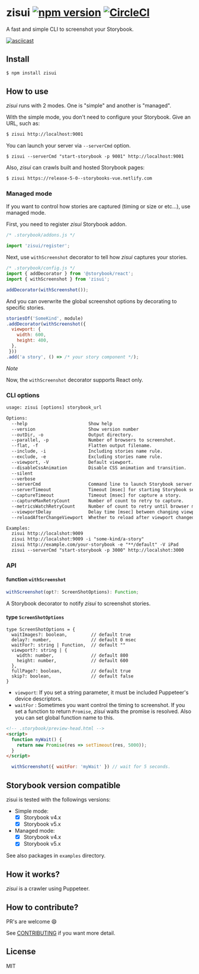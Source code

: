 # zisui [![npm version](https://badge.fury.io/js/zisui.svg)](https://badge.fury.io/js/zisui) [![CircleCI](https://circleci.com/gh/Quramy/zisui.svg?style=svg)](https://circleci.com/gh/Quramy/zisui) 

A fast and simple CLI to screenshot your Storybook.

[![asciicast](https://asciinema.org/a/260008.svg)](https://asciinema.org/a/260008)

## Install

```sh
$ npm install zisui
```

## How to use
*zisui* runs with 2 modes. One is "simple" and another is "managed".

With the simple mode, you don't need to configure your Storybook. Give an URL, such as:

```sh
$ zisui http://localhost:9001
```

You can launch your server via `--serverCmd` option.

```
$ zisui --serverCmd "start-storybook -p 9001" http://localhost:9001
```

Also, *zisui* can crawls built and hosted Storybook pages:

```sh
$ zisui https://release-5-0--storybooks-vue.netlify.com
```

### Managed mode
If you want to control how stories are captured (timing or size or etc...), use managed mode.

First, you need to register *zisui* Storybook addon.

```js
/* .storybook/addons.js */

import 'zisui/register';
```

Next, use `withScreenshot` decorator to tell how *zisui* captures your stories.

```js
/* .storybook/config.js */
import { addDecorator } from '@storybook/react';
import { withScreenshot } from 'zisui';

addDecorator(withScreenshot());
```

And you can overwrite the global screenshot options by decorating to specific stories.

```js
storiesOf('SomeKind', module)
.addDecorator(withScreenshot({
  viewport: {
    width: 600,
    height: 400,
  },
 }))
.add('a story', () => /* your story component */);
```

*Note*

Now, the `withScreenshot` decorator supports React only.

### CLI options

<!-- inject:clihelp -->
```txt
usage: zisui [options] storybook_url

Options:
  --help                       Show help                                                                       [boolean]
  --version                    Show version number                                                             [boolean]
  --outDir, -o                 Output directory.                                   [string] [default: "__screenshots__"]
  --parallel, -p               Number of browsers to screenshot.                                   [number] [default: 4]
  --flat, -f                   Flatten output filename.                                       [boolean] [default: false]
  --include, -i                Including stories name rule.                                        [array] [default: []]
  --exclude, -e                Excluding stories name rule.                                        [array] [default: []]
  --viewport, -V               Default viewport.                                           [string] [default: "800x600"]
  --disableCssAnimation        Disable CSS animation and transition.                           [boolean] [default: true]
  --silent                                                                                    [boolean] [default: false]
  --verbose                                                                                   [boolean] [default: false]
  --serverCmd                  Command line to launch Storybook server.                           [string] [default: ""]
  --serverTimeout              Timeout [msec] for starting Storybook server.                   [number] [default: 20000]
  --captureTimeout             Timeout [msec] for capture a story.                              [number] [default: 5000]
  --captureMaxRetryCount       Number of count to retry to capture.                                [number] [default: 3]
  --metricsWatchRetryCount     Number of count to retry until browser metrics stable.           [number] [default: 1000]
  --viewportDelay              Delay time [msec] between changing viewport and capturing.        [number] [default: 300]
  --reloadAfterChangeViewport  Whether to reload after viewport changed.                      [boolean] [default: false]

Examples:
  zisui http://localshot:9009
  zisui http://localshot:9009 -i "some-kind/a-story"
  zisui http://example.com/your-storybook -e "**/default" -V iPad
  zisui --serverCmd "start-storybook -p 3000" http://localshot:3000

```
<!-- endinject -->

### API

#### function `withScreenshot`

```typescript
withScreenshot(opt?: ScreenShotOptions): Function;
```

A Storybook decorator to notify *zisui* to screenshot stories.

#### type `ScreenShotOptions`

```
type ScreenShotOptions = {
  waitImages?: boolean,         // default true
  delay?: number,               // default 0 msec
  waitFor?: string | Function,  // default ""
  viewport?: string | {
    width: number,              // default 800
    height: number,             // default 600
  },
  fullPage?: boolean,           // default true
  skip?: boolean,               // default false
}
```

- `viewport`: If you set a string parameter, it must be included Puppeteer's device descriptors.
- `waitFor` : Sometimes you want control the timing to screenshot. If you set a function to return `Promise`, *zisui* waits the promise is resolved. Also you can set global function name to this.

```html
<!-- .storybook/preview-head.html -->
<script>
  function myWait() {
    return new Promise(res => setTimeout(res, 5000));
  }
</script>
```

```js
  withScreenshot({ waitFor: 'myWait' }) // wait for 5 seconds.
```

## Storybook version compatible
zisui is tested with the followings versions:

- Simple mode:
  - [x] Storybook v4.x
  - [x] Storybook v5.x
- Managed mode:
  - [x] Storybook v4.x
  - [x] Storybook v5.x

See also packages in `examples` directory.

## How it works?
*zisui* is a crawler using Puppeteer.

## How to contribute?
PR's are welcome :smile:

See [CONTRIBUTING](CONTRIBUTING.md) if you want more detail.

## License
MIT
